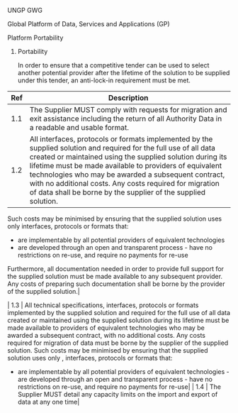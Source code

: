 UNGP GWG

Global Platform of Data, Services and Applications (GP)

Platform Portability

<span id="_Toc161554479" class="anchor"><span id="_Toc187050275" class="anchor"></span></span>

1.  <span id="_Toc405473558" class="anchor"></span>Portability

    In order to ensure that a competitive tender can be used to select another potential provider after the lifetime of the solution to be supplied under this tender, an anti-lock-in requirement must be met.

| Ref  | Description|
|------|-------------------------------------------------------------------------------------------------------------------------------------------------------------------------------------------------------------------------------------------------------------------------------------------------------------------------------------------------------------------------------------------------------------------------------------------------------------------------------------------------------------------------------------------------------------------------------|
| 1.1   | The Supplier MUST comply with requests for migration and exit assistance including the return of all Authority Data in a readable and usable format.|
| 1.2   | All interfaces, protocols or formats implemented by the supplied solution and required for the full use of all data created or maintained using the supplied solution during its lifetime must be made available to providers of equivalent technologies who may be awarded a subsequent contract, with no additional costs. Any costs required for migration of data shall be borne by the supplier of the supplied solution.

Such costs may be minimised by ensuring that the supplied solution uses only interfaces, protocols or formats that:               
  -   are implementable by all potential providers of equivalent technologies                              
  -   are developed through an open and transparent process                                                                           -   have no restrictions on re-use, and require no payments for re-use
  
Furthermore, all documentation needed in order to provide full support for the supplied solution must be made available to any subsequent provider. Any costs of preparing such documentation shall be borne by the provider of the supplied solution.|

| 1.3   | All technical specifications, interfaces, protocols or formats implemented by the supplied solution and required for the full use of all data created or maintained using the supplied solution during its lifetime must be made available to providers of equivalent technologies who may be awarded a subsequent contract, with no additional costs. Any costs required for migration of data must be borne by the supplier of the supplied solution. Such costs may be minimised by ensuring that the supplied solution uses only , interfaces, protocols or formats that: 
-   are implementable by all potential providers of equivalent technologies                                                         -   are developed through an open and transparent process                                                                           -   have no restrictions on re-use, and require no payments for re-use|
| 1.4   | The Supplier MUST detail any capacity limits on the import and export of data at any one time|
